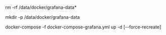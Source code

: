 rm -rf /data/docker/grafana-data*

mkdir -p /data/docker/grafana-data

docker-compose -f docker-compose-grafana.yml up -d [--force-recreate]
